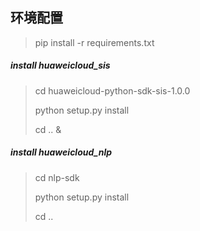 ## 环境配置

> pip install -r requirements.txt

##### install  huaweicloud_sis

> cd huaweicloud-python-sdk-sis-1.0.0
>
> python setup.py install 
>
> cd .. &

##### install huaweicloud_nlp

> cd nlp-sdk 
>
> python setup.py install 
>
> cd ..